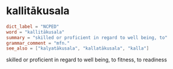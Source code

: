 # kallitākusala

``` toml
dict_label = "NCPED"
word = "kallitākusala"
summary = "skilled or proficient in regard to well being, to"
grammar_comment = "mfn."
see_also = ["kalyatākusala", "kallatākusala", "kalla"]
```

skilled or proficient in regard to well being, to fitness, to readiness

